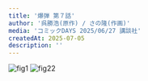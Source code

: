 ```yaml
---
title: '爆弾 第７話'
author: '呉勝浩(原作) / さの隆(作画)'
media: 'コミックDAYS 2025/06/27 講談社'
createdAt: 2025-07-05
description: ''
---
```


![fig1](https://i.gyazo.com/67aa3bfe612085576fc6ba865cba615a.png)
![fig22](https://i.gyazo.com/9be918d4f29aa4c67a76c9979295d2d7.png)
